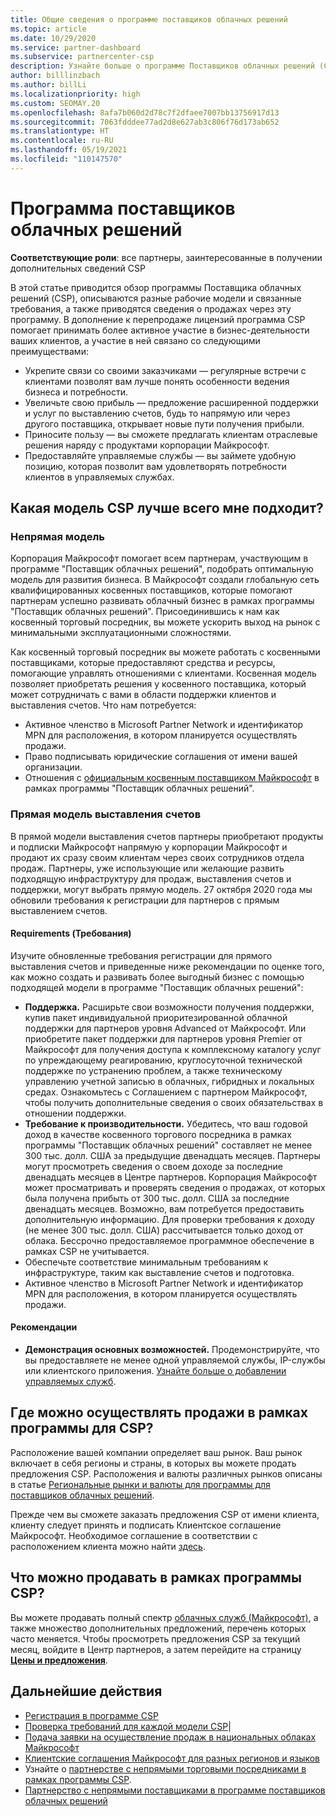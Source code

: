 ```yaml
---
title: Общие сведения о программе поставщиков облачных решений
ms.topic: article
ms.date: 10/29/2020
ms.service: partner-dashboard
ms.subservice: partnercenter-csp
description: Узнайте больше о программе Поставщиков облачных решений (CSP), а именно о преимуществах и разных моделях, которые помогут развивать ваш бизнес за счет привлечения новых клиентов и получения новых экспертных знаний.
author: billlinzbach
ms.author: billLi
ms.localizationpriority: high
ms.custom: SEOMAY.20
ms.openlocfilehash: 8afa7b060d2d78c7f2dfaee7007bb13756917d13
ms.sourcegitcommit: 7063fdddee77ad2d8e627ab3c806f76d173ab652
ms.translationtype: HT
ms.contentlocale: ru-RU
ms.lasthandoff: 05/19/2021
ms.locfileid: "110147570"
---
```

# <a name="cloud-solution-provider-program"></a>Программа поставщиков облачных решений 

**Соответствующие роли**: все партнеры, заинтересованные в получении дополнительных сведений CSP

В этой статье приводится обзор программы Поставщика облачных решений (CSP), описываются разные рабочие модели и связанные требования, а также приводятся сведения о продажах через эту программу.  В дополнение к перепродаже лицензий программа CSP помогает принимать более активное участие в бизнес-деятельности ваших клиентов, а участие в ней связано со следующими преимуществами: 

- Укрепите связи со своими заказчиками — регулярные встречи с клиентами позволят вам лучше понять особенности ведения бизнеса и потребности.
- Увеличьте свою прибыль — предложение расширенной поддержки и услуг по выставлению счетов, будь то напрямую или через другого поставщика, открывает новые пути получения прибыли.  
- Приносите пользу — вы сможете предлагать клиентам отраслевые решения наряду с продуктами корпорации Майкрософт.
- Предоставляйте управляемые службы — вы займете удобную позицию, которая позволит вам удовлетворять потребности клиентов в управляемых службах. 

## <a name="which-csp-model-is-best-for-me"></a>Какая модель CSP лучше всего мне подходит?

### <a name="indirect-model"></a>Непрямая модель

Корпорация Майкрософт помогает всем партнерам, участвующим в программе "Поставщик облачных решений", подобрать оптимальную модель для развития бизнеса. В Майкрософт создали глобальную сеть квалифицированных косвенных поставщиков, которые помогают партнерам успешно развивать облачный бизнес в рамках программы "Поставщик облачных решений". Присоединившись к нам как косвенный торговый посредник, вы можете ускорить выход на рынок с минимальными эксплуатационными сложностями. 

Как косвенный торговый посредник вы можете работать с косвенными поставщиками, которые предоставляют средства и ресурсы, помогающие управлять отношениями с клиентами. Косвенная модель позволяет приобретать решения у косвенного поставщика, который может сотрудничать с вами в области поддержки клиентов и выставления счетов.
Что нам потребуется: 

- Активное членство в Microsoft Partner Network и идентификатор MPN для расположения, в котором планируется осуществлять продажи.
- Право подписывать юридические соглашения от имени вашей организации.
- Отношения с [официальным косвенным поставщиком Майкрософт](https://partnercenter.microsoft.com/partner/find-a-provider) в рамках программы "Поставщик облачных решений".

### <a name="direct-bill-model"></a>Прямая модель выставления счетов

В прямой модели выставления счетов партнеры приобретают продукты и подписки Майкрософт напрямую у корпорации Майкрософт и продают их сразу своим клиентам через своих сотрудников отдела продаж. Партнеры, уже использующие или желающие развить подходящую инфраструктуру для продаж, выставления счетов и поддержки, могут выбрать прямую модель. 27 октября 2020 года мы обновили требования к регистрации для партнеров с прямым выставлением счетов.

#### <a name="requirements"></a>Requirements (Требования)

Изучите обновленные требования регистрации для прямого выставления счетов и приведенные ниже рекомендации по оценке того, как можно создать и развивать более выгодный бизнес с помощью подходящей модели в программе "Поставщик облачных решений":  

- **Поддержка.** Расширьте свои возможности получения поддержки, купив пакет индивидуальной приоритезированной облачной поддержки для партнеров уровня Advanced от Майкрософт. Или приобретите пакет поддержки для партнеров уровня Premier от Майкрософт для получения доступа к комплексному каталогу услуг по упреждающему реагированию, круглосуточной технической поддержке по устранению проблем, а также техническому управлению учетной записью в облачных, гибридных и локальных средах. Ознакомьтесь с Соглашением с партнером Майкрософт, чтобы получить дополнительные сведения о своих обязательствах в отношении поддержки.
- **Требование к производительности.** Убедитесь, что ваш годовой доход в качестве косвенного торгового посредника в рамках программы "Поставщик облачных решений" составляет не менее 300 тыс. долл. США за предыдущие двенадцать месяцев. Партнеры могут просмотреть сведения о своем доходе за последние двенадцать месяцев в Центре партнеров. Корпорация Майкрософт может просматривать и проверять сведения о продажах, от которых была получена прибыть от 300 тыс. долл. США за последние двенадцать месяцев. Возможно, вам потребуется предоставить дополнительную информацию. Для проверки требования к доходу (не менее 300 тыс. долл. США) рассчитывается только доход от облака. Бессрочно предоставляемое программное обеспечение в рамках CSP не учитывается.
- Обеспечьте соответствие минимальным требованиям к инфраструктуре, таким как выставление счетов и подготовка.
- Активное членство в Microsoft Partner Network и идентификатор MPN для расположения, в котором планируется осуществлять продажи.

#### <a name="recommendations"></a>Рекомендации

- **Демонстрация основных возможностей.** Продемонстрируйте, что вы предоставляете не менее одной управляемой службы, IP-службы или клиентского приложения. [Узнайте больше о добавлении управляемых служб](https://partner.microsoft.com/solutions/managed-services). 

## <a name="where-can-i-sell-through-the-csp-program"></a>Где можно осуществлять продажи в рамках программы для CSP?

Расположение вашей компании определяет ваш рынок. Ваш рынок включает в себя регионы и страны, в которых вы можете продать предложения CSP. Расположения и валюты различных рынков описаны в статье [Региональные рынки и валюты для программы для поставщиков облачных решений](regional-authorization-overview.md).

Прежде чем вы сможете заказать предложения CSP от имени клиента, клиенту следует принять и подписать Клиентское соглашение Майкрософт. Необходимое соглашение в соответствии с расположением клиента можно найти [здесь](agreements.md).  

## <a name="what-can-i-sell-through-the-csp-program"></a>Что можно продавать в рамках программы CSP?

Вы можете продавать полный спектр [облачных служб (Майкрософт)](https://partner.microsoft.com/cloud-solution-provider/products-and-services), а также множество дополнительных предложений, перечень которых часто меняется. Чтобы просмотреть предложения CSP за текущий месяц, войдите в Центр партнеров, а затем перейдите на страницу [**Цены и предложения**](https://partnercenter.microsoft.com/pcv/sales).

## <a name="next-steps"></a>Дальнейшие действия

- [Регистрация в программе CSP](enrolling-in-the-csp-program.md)
- [Проверка требований для каждой модели CSP](https://partnercenter.microsoft.com/partner/cloud-solution-provider)|
- [Подача заявки на осуществление продаж в национальных облаках Майкрософт](csp-national-clouds-overview.md)
- [Клиентские соглашения Майкрософт для разных регионов и языков](agreements.md)
- Узнайте о [партнерстве с непрямыми торговыми посредниками в рамках программы CSP](indirect-provider-tasks-in-partner-center.md).
- [Партнерство с непрямыми поставщиками в программе поставщиков облачных решений](indirect-reseller-tasks-in-partner-center.md)
